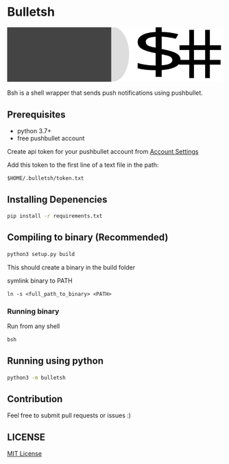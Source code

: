 # Bulletsh
![img](img/bulletsh.svg)

Bsh is a shell wrapper that sends push notifications using pushbullet.

## Prerequisites
- python 3.7+
- free pushbullet account

Create api token for your pushbullet account from [Account Settings](https://www.pushbullet.com/#settings/account)

Add this token to the first line of a text file in the path:
```
$HOME/.bulletsh/token.txt
```

## Installing Depenencies
```bash
pip install -r requirements.txt
```

## Compiling to binary (Recommended)
```bash
python3 setup.py build
```

This should create a binary in the build folder

symlink binary to PATH

```
ln -s <full_path_to_binary> <PATH>
```

### Running binary
Run from any shell
```bash
bsh
```

## Running using python
```bash
python3 -m bulletsh
```

## Contribution
Feel free to submit pull requests or issues :)

## LICENSE
[MIT License](./LICENSE)


